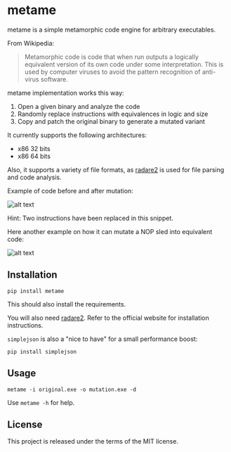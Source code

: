 # metame

metame is a simple metamorphic code engine for arbitrary executables.

From Wikipedia:

> Metamorphic code is code that when run outputs a logically equivalent
> version of its own code under some interpretation.
> This is used by computer viruses to avoid the pattern recognition of
> anti-virus software.

metame implementation works this way:

1. Open a given binary and analyze the code
2. Randomly replace instructions with equivalences in logic and size
3. Copy and patch the original binary to generate a mutated variant

It currently supports the following architectures:

- x86 32 bits
- x86 64 bits

Also, it supports a variety of file formats, as [radare2][1] is used for
file parsing and code analysis.

Example of code before and after mutation:

![alt text](https://raw.githubusercontent.com/a0rtega/metame/master/screens/screen1.png "Spot the differences")

Hint: Two instructions have been replaced in this snippet.

Here another example on how it can mutate a NOP sled into equivalent code:

![alt text](https://raw.githubusercontent.com/a0rtega/metame/master/screens/screen2.png "Spot the differences")

## Installation

```
pip install metame
```

This should also install the requirements.

You will also need [radare2][1]. Refer to the official website for
installation instructions.

`simplejson` is also a "nice to have" for a small performance
boost:

```
pip install simplejson
```

## Usage

```
metame -i original.exe -o mutation.exe -d
```

Use `metame -h` for help.

## License

This project is released under the terms of the MIT license.

[1]: http://radare.org/

